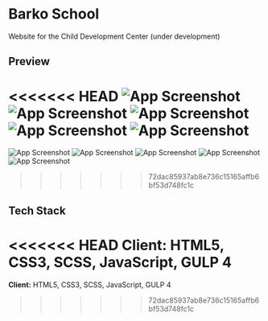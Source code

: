 # Barko School

Website for the Child Development Center (under development)

## Preview

<<<<<<< HEAD
![App Screenshot](http://danilarose.net/preview-projects/BarkoSchool/barko-school-home-page.png)
![App Screenshot](http://danilarose.net/preview-projects/BarkoSchool/barko-school-english-page.png)
![App Screenshot](http://danilarose.net/preview-projects/BarkoSchool/course_popup.png)
![App Screenshot](http://danilarose.net/preview-projects/BarkoSchool/schedule_popup_1.png)
![App Screenshot](http://danilarose.net/preview-projects/BarkoSchool/schedule_popup_2.png)
=======
![App Screenshot](http://danilarose.net/preview-projects/barkoSchool/barko-school-home-page.png)
![App Screenshot](http://danilarose.net/preview-projects/barkoSchool/barko-school-english-page.png)
![App Screenshot](http://danilarose.net/preview-projects/barkoSchool/course_popup.png)
![App Screenshot](http://danilarose.net/preview-projects/barkoSchool/schedule_popup_1.png)
![App Screenshot](http://danilarose.net/preview-projects/barkoSchool/schedule_popup_2.png)
>>>>>>> 72dac85937ab8e736c15165affb6bf53d748fc1c


## Tech Stack 

<<<<<<< HEAD
**Client:** HTML5, CSS3, SCSS, JavaScript, GULP 4
=======
**Client:** HTML5, CSS3, SCSS, JavaScript, GULP 4
>>>>>>> 72dac85937ab8e736c15165affb6bf53d748fc1c
